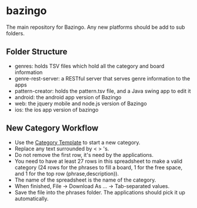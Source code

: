 bazingo
=======
The main repository for Bazingo.
Any new platforms should be add to sub folders.

Folder Structure
----------------
 - genres: holds TSV files which hold all the category and board information
 - genre-rest-server: a RESTful server that serves genre information to the apps
 - pattern-creator: holds the pattern.tsv file, and a Java swing app to edit it
 - android: the android app version of Bazingo
 - web: the jquery mobile and node.js version of Bazingo
 - ios: the ios app version of bazingo

New Category Workflow
---------------------
 - Use the [Category Template](https://docs.google.com/spreadsheets/d/1u62Q9ueQddll7_lgGMFd6FxEpJd30frjH8mAV3CdY_4/edit#gid=0) to start a new category.
 - Replace any text surrounded by < > 's.
 - Do not remove the first row, it's need by the applications.
 - You need to have at least 27 rows in this spreadsheet to make a valid category (24 rows for the phrases to fill a board, 1 for the free space, and 1 for the top row (phrase,description)).
 - The name of the spreadsheet is the name of the category.
 - When finished, File -> Download As ... -> Tab-separated values.
 - Save the file into the phrases folder. The applications should pick it up automatically.
